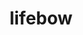 ---
# Display name
title: "lifebow"

# Username (this should match the folder name and the name on publications)
authors:
- "lifebow"

# Is this the primary user of the site?
superuser: true

# Short bio (displayed in user profile at end of posts)
bio: sleepaholic

# Social/Academic Networking
# For available icons, see: https://sourcethemes.com/academic/docs/page-builder/#icons
#   For an email link, use "fas" icon pack, "envelope" icon, and a link in the
#   form "mailto:your-email@example.com" or "#contact" for contact widget.
social:
- icon: envelope
  icon_pack: fas
  link: 'mailto:lifebowisme@gmail.com'  # For a direct email link, use "mailto:test@example.org".
- icon: github
  icon_pack: fab
  link: https://github.com/lifebow

# Enter email to display Gravatar (if Gravatar enabled in Config)
email: "lifebowisme@gmail.com"

user_groups:
- Members
---
